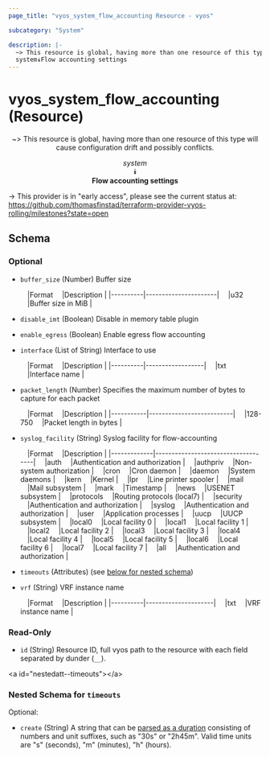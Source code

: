 ```yaml
---
page_title: "vyos_system_flow_accounting Resource - vyos"

subcategory: "System"

description: |- 
  ~> This resource is global, having more than one resource of this type will cause configuration drift and possibly conflicts.
  system⯯Flow accounting settings
---
```


# vyos_system_flow_accounting (Resource)
<center>

~> This resource is global, having more than one resource of this type will cause configuration drift and possibly conflicts.

*system*  
⯯  
**Flow accounting settings**


</center>

-> This provider is in "early access", please see the current status at: https://github.com/thomasfinstad/terraform-provider-vyos-rolling/milestones?state=open

## Schema

### Optional

- `buffer_size` (Number) Buffer size

    &emsp;|Format  &emsp;|Description         |
    |----------|----------------------|
    &emsp;|u32     &emsp;|Buffer size in MiB  |
- `disable_imt` (Boolean) Disable in memory table plugin
- `enable_egress` (Boolean) Enable egress flow accounting
- `interface` (List of String) Interface to use

    &emsp;|Format  &emsp;|Description     |
    |----------|------------------|
    &emsp;|txt     &emsp;|Interface name  |
- `packet_length` (Number) Specifies the maximum number of bytes to capture for each packet

    &emsp;|Format   &emsp;|Description             |
    |-----------|--------------------------|
    &emsp;|128-750  &emsp;|Packet length in bytes  |
- `syslog_facility` (String) Syslog facility for flow-accounting

    &emsp;|Format     &emsp;|Description                       |
    |-------------|------------------------------------|
    &emsp;|auth       &emsp;|Authentication and authorization  |
    &emsp;|authpriv   &emsp;|Non-system authorization          |
    &emsp;|cron       &emsp;|Cron daemon                       |
    &emsp;|daemon     &emsp;|System daemons                    |
    &emsp;|kern       &emsp;|Kernel                            |
    &emsp;|lpr        &emsp;|Line printer spooler              |
    &emsp;|mail       &emsp;|Mail subsystem                    |
    &emsp;|mark       &emsp;|Timestamp                         |
    &emsp;|news       &emsp;|USENET subsystem                  |
    &emsp;|protocols  &emsp;|Routing protocols (local7)        |
    &emsp;|security   &emsp;|Authentication and authorization  |
    &emsp;|syslog     &emsp;|Authentication and authorization  |
    &emsp;|user       &emsp;|Application processes             |
    &emsp;|uucp       &emsp;|UUCP subsystem                    |
    &emsp;|local0     &emsp;|Local facility 0                  |
    &emsp;|local1     &emsp;|Local facility 1                  |
    &emsp;|local2     &emsp;|Local facility 2                  |
    &emsp;|local3     &emsp;|Local facility 3                  |
    &emsp;|local4     &emsp;|Local facility 4                  |
    &emsp;|local5     &emsp;|Local facility 5                  |
    &emsp;|local6     &emsp;|Local facility 6                  |
    &emsp;|local7     &emsp;|Local facility 7                  |
    &emsp;|all        &emsp;|Authentication and authorization  |
- `timeouts` (Attributes) (see [below for nested schema](#nestedatt--timeouts))
- `vrf` (String) VRF instance name

    &emsp;|Format  &emsp;|Description        |
    |----------|---------------------|
    &emsp;|txt     &emsp;|VRF instance name  |

### Read-Only

- `id` (String) Resource ID, full vyos path to the resource with each field separated by dunder (`__`).

&lt;a id=&#34;nestedatt--timeouts&#34;&gt;&lt;/a&gt;
### Nested Schema for `timeouts`

Optional:

- `create` (String) A string that can be [parsed as a duration](https://pkg.go.dev/time#ParseDuration) consisting of numbers and unit suffixes, such as &#34;30s&#34; or &#34;2h45m&#34;. Valid time units are &#34;s&#34; (seconds), &#34;m&#34; (minutes), &#34;h&#34; (hours).  
